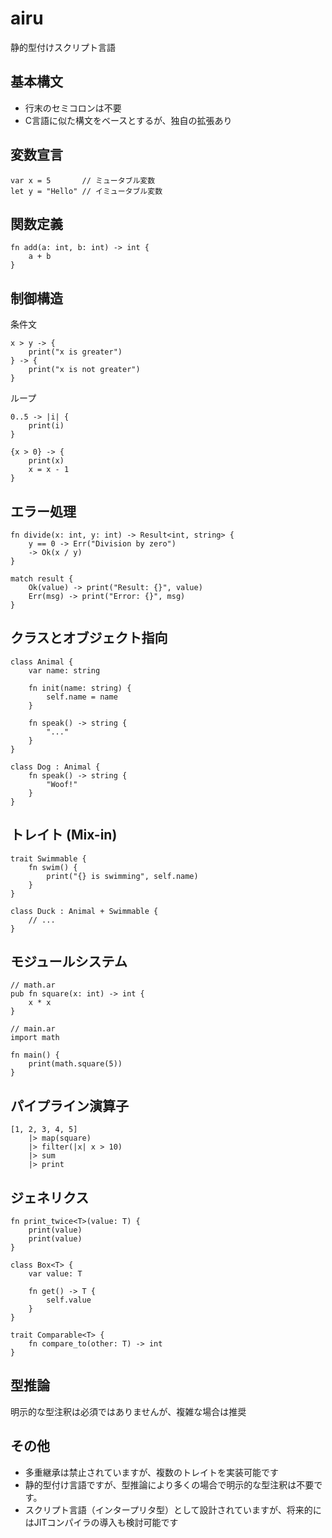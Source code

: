 # airu

静的型付けスクリプト言語

##  基本構文

- 行末のセミコロンは不要
- C言語に似た構文をベースとするが、独自の拡張あり

##  変数宣言

```
var x = 5       // ミュータブル変数
let y = "Hello" // イミュータブル変数
```

## 関数定義

```
fn add(a: int, b: int) -> int {
    a + b
}
```

## 制御構造

条件文

```
x > y -> {
    print("x is greater")
} -> {
    print("x is not greater")
}
```

ループ

```
0..5 -> |i| {
    print(i)
}

{x > 0} -> {
    print(x)
    x = x - 1
}
```

##  エラー処理

```
fn divide(x: int, y: int) -> Result<int, string> {
    y == 0 -> Err("Division by zero")
    -> Ok(x / y)
}

match result {
    Ok(value) -> print("Result: {}", value)
    Err(msg) -> print("Error: {}", msg)
}
```


## クラスとオブジェクト指向

```
class Animal {
    var name: string

    fn init(name: string) {
        self.name = name
    }

    fn speak() -> string {
        "..."
    }
}

class Dog : Animal {
    fn speak() -> string {
        "Woof!"
    }
}
```

## トレイト (Mix-in)

```
trait Swimmable {
    fn swim() {
        print("{} is swimming", self.name)
    }
}

class Duck : Animal + Swimmable {
    // ...
}
```

## モジュールシステム

```
// math.ar
pub fn square(x: int) -> int {
    x * x
}

// main.ar
import math

fn main() {
    print(math.square(5))
}
```

## パイプライン演算子

```
[1, 2, 3, 4, 5]
    |> map(square)
    |> filter(|x| x > 10)
    |> sum
    |> print
```


## ジェネリクス

```
fn print_twice<T>(value: T) {
    print(value)
    print(value)
}

class Box<T> {
    var value: T

    fn get() -> T {
        self.value
    }
}

trait Comparable<T> {
    fn compare_to(other: T) -> int
}
```

## 型推論

明示的な型注釈は必須ではありませんが、複雑な場合は推奨

## その他

- 多重継承は禁止されていますが、複数のトレイトを実装可能です
- 静的型付け言語ですが、型推論により多くの場合で明示的な型注釈は不要です。
- スクリプト言語（インタープリタ型）として設計されていますが、将来的にはJITコンパイラの導入も検討可能です